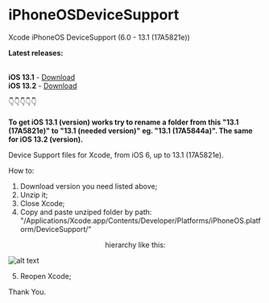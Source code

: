 # iPhoneOSDeviceSupport
Xcode iPhoneOS DeviceSupport (6.0 - 13.1 (17A5821e))

**Latest releases:**</br></br>

**iOS 13.1** - [Download](https://github.com/filsv/iPhoneOSDeviceSupport/raw/master/13.1.zip) </br>
**iOS 13.2** - [Download](https://github.com/filsv/iPhoneOSDeviceSupport/raw/master/13.2.zip)

👇👇👇👇👇
</br>
</br>
**To get iOS 13.1 (version) works try to rename a folder from this "13.1 (17A5821e)" to "13.1 (needed version)" eg. "13.1 (17A5844a)".
The same for iOS 13.2 (version).**

Device Support files for Xcode, from iOS 6, up to 13.1 (17A5821e).

How to:

1) Download version you need listed above;
2) Unzip it;
3) Close Xcode;
4) Copy and paste unziped folder by path: "/Applications/Xcode.app/Contents/Developer/Platforms/iPhoneOS.platform/DeviceSupport/" 

<p align="center">hierarchy like this:</p>

![alt text](https://github.com/filsv/iPhoneOSDeviceSupport/raw/master/Screen%20Shot%202019-08-02%20at%2015.09.55.png)

5) Reopen Xcode;

Thank You.

